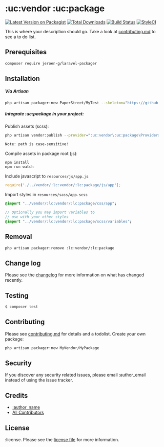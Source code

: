 # :uc:vendor :uc:package

[![Latest Version on Packagist][ico-version]][link-packagist]
[![Total Downloads][ico-downloads]][link-downloads]
[![Build Status][ico-travis]][link-travis]
[![StyleCI][ico-styleci]][link-styleci]

This is where your description should go. Take a look at [contributing.md](contributing.md) to see a to do list.

## Prerequisites
``` bash
composer require jeroen-g/laravel-packager
```

## Installation

##### Via Artisan

``` bash
php artisan packager:new PaperStreet/MyTest --skeleton="https://github.com/denncath/laravel-package-stub-default/archive/main.zip"
```

##### Integrate :uc:package in your project:

Publish assets (scss):
``` bash
php artisan vendor:publish --provider=":uc:vendor\:uc:package\Providers\:uc:packageServiceProvider" --force

Note: path is case-sensitive!
```

Compile assets in package root (js):
``` bash
npm install
npm run watch
```

Include javascript to `resources/js/app.js`
``` javascript
require('./../vendor/:lc:vendor/:lc:package/js/app');
```

Import styles in `resources/sass/app.scss`
``` sass
@import "../vendor/:lc:vendor/:lc:package/css/app";

// Optionally you may import variables to 
// use with your other styles
@import "../vendor/:lc:vendor/:lc:package/scss/variables";
```

## Removal
``` bash
php artisan packager:remove :lc:vendor/:lc:package
```

## Change log

Please see the [changelog](changelog.md) for more information on what has changed recently.

## Testing

``` bash
$ composer test
```

## Contributing

Please see [contributing.md](contributing.md) for details and a todolist.
Create your own package:
``` bash
php artisan packager:new MyVendor/MyPackage
```

## Security

If you discover any security related issues, please email :author_email instead of using the issue tracker.

## Credits

- [:author_name][link-author]
- [All Contributors][link-contributors]

## License

:license. Please see the [license file](license.md) for more information.

[ico-version]: https://img.shields.io/packagist/v/:lc:vendor/:lc:package.svg?style=flat-square
[ico-downloads]: https://img.shields.io/packagist/dt/:lc:vendor/:lc:package.svg?style=flat-square
[ico-travis]: https://img.shields.io/travis/:lc:vendor/:lc:package/master.svg?style=flat-square
[ico-styleci]: https://styleci.io/repos/12345678/shield

[link-packagist]: https://packagist.org/packages/:lc:vendor/:lc:package
[link-downloads]: https://packagist.org/packages/:lc:vendor/:lc:package
[link-travis]: https://travis-ci.org/:lc:vendor/:lc:package
[link-styleci]: https://styleci.io/repos/12345678
[link-author]: https://github.com/:lc:vendor
[link-contributors]: ../../contributors
